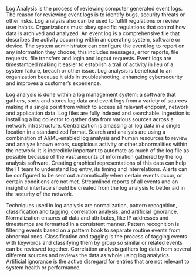 Log Analysis is the process of reviewing computer generated event logs.  The reason for reviewing event logs is to identify bugs, security threats or other risks.  Log analysis also can be used to fulfill regulations or review user habits.  Organizations must obey specific regulations that control how data is archived and analyzed.  An event log is a comprehensive file that describes the activity occurring within an operating system, software or device.  The system administrator can configure the event log to report on any information they choose, this includes messages, error reports, file requests, file transfers and login and logout requests.  Event logs are timestamped making it easier to establish a trail of activity in lieu of a system failure, breach or other issue.  Log analysis is beneficial to an organization because it aids in troubleshooting, enhancing cybersecurity and improves a customer’s experience.

Log analysis is done within a log management system; a software that gathers, sorts and stores log data and event logs from a variety of sources making it a single point from which to access all relevant endpoint, network and application data.  Log files are fully indexed and searchable.  Ingestion is installing a log collector to gather data from various sources across a network infrastructure.  Centralization is amassing all log data in a single location in a standardized format.  Search and analysis are using a combination of AI/ML-enabled log analysis and human resources to review and analyze known errors, suspicious activity or other abnormalities within the network.  It is incredibly important to automate as much of the log file as possible because of the vast amounts of information gathered by the log analysis software.  Creating graphical representations of this data can help the IT team to understand log entry, its timing and interrelations.  Alerts can be configured to be sent out automatically when certain events occur, or certain conditions are not met.  Streamlined reports of all events and an insightful interface should be created from the log analysis to better aid in the security of the network. 

Techniques used in log analysis are normalization, pattern recognition, classification and tagging, correlation analysis, and artificial ignorance.  Normalization ensures all data and attributes, like IP addresses and timestamps are formatted in a consistent manner.  Pattern recognition is filtering events based on a pattern book to separate routine events from abnormal ones.  Classification and tagging is the process of tagging events with keywords and classifying them by group so similar or related events can be reviewed together.  Correlation analysis gathers log data from several different sources and reviews the data as whole using log analytics.  Artificial ignorance is the active disregard for entries that are not relevant to system health or performance.


